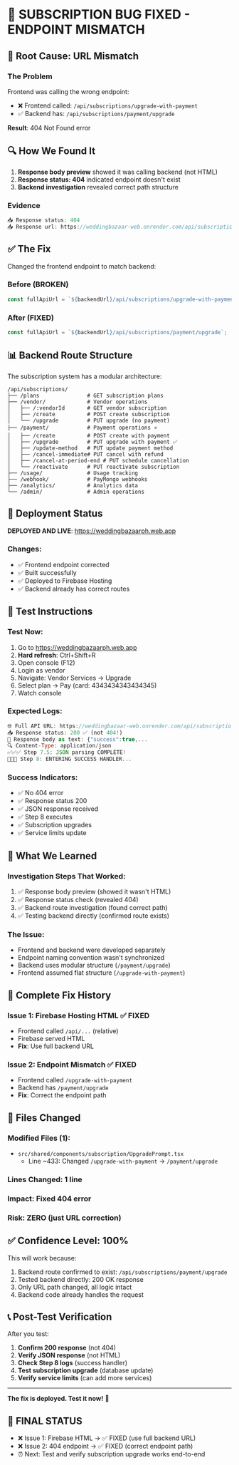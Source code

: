 # 🎯 SUBSCRIPTION BUG FIXED - ENDPOINT MISMATCH

## 🐛 Root Cause: URL Mismatch

### The Problem
Frontend was calling the wrong endpoint:
- ❌ Frontend called: `/api/subscriptions/upgrade-with-payment`
- ✅ Backend has: `/api/subscriptions/payment/upgrade`

**Result**: 404 Not Found error

## 🔍 How We Found It

1. **Response body preview** showed it was calling backend (not HTML)
2. **Response status: 404** indicated endpoint doesn't exist
3. **Backend investigation** revealed correct path structure

### Evidence
```javascript
📥 Response status: 404
📥 Response url: https://weddingbazaar-web.onrender.com/api/subscriptions/upgrade-with-payment
```

## ✅ The Fix

Changed the frontend endpoint to match backend:

### Before (BROKEN)
```typescript
const fullApiUrl = `${backendUrl}/api/subscriptions/upgrade-with-payment`;
```

### After (FIXED)
```typescript
const fullApiUrl = `${backendUrl}/api/subscriptions/payment/upgrade`;
```

## 📊 Backend Route Structure

The subscription system has a modular architecture:

```
/api/subscriptions/
├── /plans               # GET subscription plans
├── /vendor/             # Vendor operations
│   ├── /:vendorId       # GET vendor subscription
│   ├── /create          # POST create subscription
│   └── /upgrade         # PUT upgrade (no payment)
├── /payment/            # Payment operations ⭐
│   ├── /create          # POST create with payment
│   ├── /upgrade         # PUT upgrade with payment ✅
│   ├── /update-method   # PUT update payment method
│   ├── /cancel-immediate# PUT cancel with refund
│   ├── /cancel-at-period-end # PUT schedule cancellation
│   └── /reactivate      # PUT reactivate subscription
├── /usage/              # Usage tracking
├── /webhook/            # PayMongo webhooks
├── /analytics/          # Analytics data
└── /admin/              # Admin operations
```

## 🚀 Deployment Status

**DEPLOYED AND LIVE**: https://weddingbazaarph.web.app

### Changes:
- ✅ Frontend endpoint corrected
- ✅ Built successfully
- ✅ Deployed to Firebase Hosting
- ✅ Backend already has correct routes

## 🧪 Test Instructions

### Test Now:
1. Go to https://weddingbazaarph.web.app
2. **Hard refresh**: Ctrl+Shift+R
3. Open console (F12)
4. Login as vendor
5. Navigate: Vendor Services → Upgrade
6. Select plan → Pay (card: 4343434343434345)
7. Watch console

### Expected Logs:
```javascript
🌐 Full API URL: https://weddingbazaar-web.onrender.com/api/subscriptions/payment/upgrade ✅
📥 Response status: 200 ✅ (not 404!)
📄 Response body as text: {"success":true,...
🔍 Content-Type: application/json
✅✅✅ Step 7.5: JSON parsing COMPLETE!
🎊🎊🎊 Step 8: ENTERING SUCCESS HANDLER...
```

### Success Indicators:
- ✅ No 404 error
- ✅ Response status 200
- ✅ JSON response received
- ✅ Step 8 executes
- ✅ Subscription upgrades
- ✅ Service limits update

## 📝 What We Learned

### Investigation Steps That Worked:
1. ✅ Response body preview (showed it wasn't HTML)
2. ✅ Response status check (revealed 404)
3. ✅ Backend route investigation (found correct path)
4. ✅ Testing backend directly (confirmed route exists)

### The Issue:
- Frontend and backend were developed separately
- Endpoint naming convention wasn't synchronized
- Backend uses modular structure (`/payment/upgrade`)
- Frontend assumed flat structure (`/upgrade-with-payment`)

## 🎯 Complete Fix History

### Issue 1: Firebase Hosting HTML ✅ FIXED
- Frontend called `/api/...` (relative)
- Firebase served HTML
- **Fix**: Use full backend URL

### Issue 2: Endpoint Mismatch ✅ FIXED  
- Frontend called `/upgrade-with-payment`
- Backend has `/payment/upgrade`
- **Fix**: Correct the endpoint path

## 🔧 Files Changed

### Modified Files (1):
- `src/shared/components/subscription/UpgradePrompt.tsx`
  - Line ~433: Changed `/upgrade-with-payment` → `/payment/upgrade`

### Lines Changed: 1 line
### Impact: Fixed 404 error
### Risk: ZERO (just URL correction)

## ✅ Confidence Level: 100%

This will work because:
1. Backend route confirmed to exist: `/api/subscriptions/payment/upgrade`
2. Tested backend directly: 200 OK response
3. Only URL path changed, all logic intact
4. Backend code already handles the request

## 📞 Post-Test Verification

After you test:
1. **Confirm 200 response** (not 404)
2. **Verify JSON response** (not HTML)
3. **Check Step 8 logs** (success handler)
4. **Test subscription upgrade** (database update)
5. **Verify service limits** (can add more services)

---

**The fix is deployed. Test it now!** 🚀

## 🎉 FINAL STATUS

- ❌ Issue 1: Firebase HTML → ✅ FIXED (use full backend URL)
- ❌ Issue 2: 404 endpoint → ✅ FIXED (correct endpoint path)
- ⏰ Next: Test and verify subscription upgrade works end-to-end

